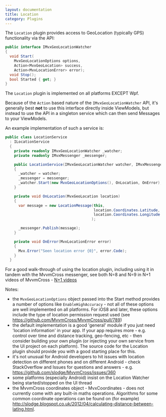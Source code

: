 ```yaml
---
layout: documentation
title: Location
category: Plugins
---
```

The `Location` plugin provides access to GeoLocation (typically GPS) functionality via the API:
```c#
public interface IMvxGeoLocationWatcher
{
  void Start(
    MvxGeoLocationOptions options, 
    Action<MvxGeoLocation> success, 
    Action<MvxLocationError> error);
  void Stop();
  bool Started { get; }
}
```
The `Location` plugin is implemented on all platforms EXCEPT Wpf.

Because of the `Action` based nature of the `IMvxGeoLocationWatcher` API, it's generally best **not** to use this interface directly inside ViewModels, but instead to use the API in a singleton service which can then send Messages to your ViewModels.

An example implementation of such a service is:
```c#
public class LocationService
  : ILocationService
  {
    private readonly IMvxGeoLocationWatcher _watcher;
    private readonly IMvxMessenger _messenger;

    public LocationService(IMvxGeoLocationWatcher watcher, IMvxMessenger messenger)
    {
      _watcher = watcher;
      _messenger = messenger;
      _watcher.Start(new MvxGeoLocationOptions(), OnLocation, OnError);
    }

    private void OnLocation(MvxGeoLocation location)
    {
      var message = new LocationMessage(this,
                                        location.Coordinates.Latitude,
                                        location.Coordinates.Longitude
                                       );

      _messenger.Publish(message);
    }

    private void OnError(MvxLocationError error)
    {
      Mvx.Error("Seen location error {0}", error.Code);
    }
  }
```
For a good walk-through of using the location plugin, including using it in tandem with the MvvmCross messenger, see both N=8 and N=9 in N+1 videos of MvvmCross - [N+1 videos](https://github.com/slodge/MvvmCross/wiki/N-1-Videos-Of-MvvmCross)

Notes:

- the `MvxGeoLocationOptions` object passed into the Start method provides a number of options like `EnableHighAccuracy` - not all of these options are well implemented on all platforms. For iOS8 and later, these options include the type of location permission request used (see https://github.com/MvvmCross/MvvmCross/pull/789)
- the default implementation is a good 'general' module if you just need 'location information' in your app. If your app requires more - e.g. control over time and distance tracking, geo-fencing, etc - then consider building your own plugin (or injecting your own service from the UI project on each platform). The source code for the Location plugin should provide you with a good starting place for this.
- it's not unusual for Android developers to hit issues with location detection on different phones and on different Android - check StackOverflow and Issues for questions and answers - e.g. https://github.com/slodge/MvvmCross/issues/360
- some platforms (especially Android) insist on the Location Watcher being started/stopped on the UI thread
- the MvvmCross coordinates object - MvxCoordinates - does not currently come with any built-in maths operations. Algorithms for some common coordinate operations can be found on (for example) http://slodge.blogspot.co.uk/2012/04/calculating-distance-between-latlng.html.
